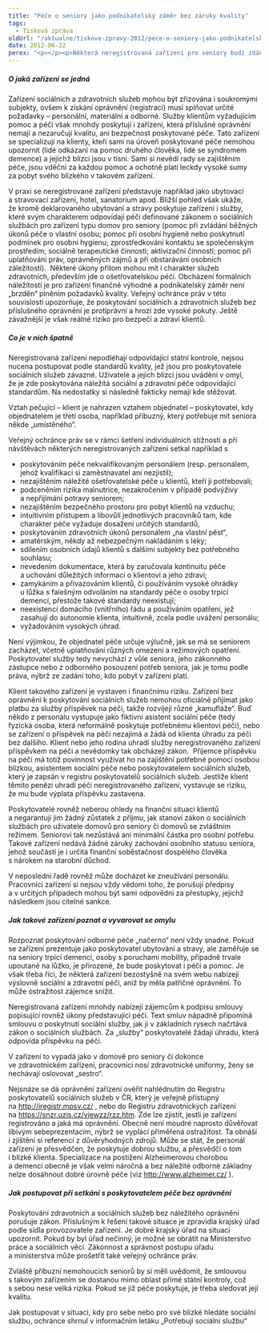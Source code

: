 ```yaml
---
title: "Péče o seniory jako podnikatelský záměr bez záruky kvality"
tags:
  - Tisková zpráva
oldUrl: "/aktualne/tiskove-zpravy-2012/pece-o-seniory-jako-podnikatelsky-zamer-bez-zaruky-kvality"
date: 2012-06-22
perex: "<p></p><p>Některá neregistrovaná zařízení pro seniory budí zdání zařízení sociálních služeb nebo zdravotnických zařízení, přestože nesplňují ani minimální zákonné požadavky. Zacházení s klienty může podle veřejného ochránce práv představovat i reálné riziko pro život, zdraví a důstojnost. </p>"
---
```


<!-- imported from the old website -->

<h5>O jaká zařízení se jedná</h5><p>Zařízení sociálních a zdravotních služeb mohou být zřizována i soukromými subjekty, ovšem k získání oprávnění (registraci) musí splňovat určité požadavky – personální, materiální a odborné. Služby klientům vyžadujícím pomoc a péči však mnohdy poskytují i zařízení, která příslušné oprávnění nemají a nezaručují kvalitu, ani bezpečnost poskytované péče. Tato zařízení se specializují na klienty, kteří sami na úroveň poskytované péče nemohou upozornit (lidé odkázaní na pomoc druhého člověka, lidé se syndromem demence) a jejichž blízcí jsou v tísni. Sami si nevědí rady se zajištěním péče, jsou vděční za každou pomoc a ochotně platí leckdy vysoké sumy za pobyt svého blízkého v takovém zařízení.</p><p>V praxi se neregistrované zařízení představuje například jako ubytovací a stravovací zařízení, hotel, sanatorium apod. Bližší pohled však ukáže, že kromě deklarovaného ubytování a stravy poskytuje zařízení i služby, které svým charakterem odpovídají péči definované zákonem o sociálních službách pro zařízení typu domov pro seniory (pomoc při zvládání běžných úkonů péče o vlastní osobu; pomoc při osobní hygieně nebo poskytnutí podmínek pro osobní hygienu; zprostředkování kontaktu se společenským prostředím; sociálně terapeutické činnosti; aktivizační činnosti; pomoc při uplatňování práv, oprávněných zájmů a při obstarávání osobních záležitostí).  Některé úkony přitom mohou mít i charakter služeb zdravotních, především jde o ošetřovatelskou péči. Obcházení formálních náležitostí je pro zařízení finančně výhodné a podnikatelský záměr není „brzděn“ plněním požadavků kvality. Veřejný ochránce práv v této souvislosti upozorňuje, že poskytování sociálních a zdravotních služeb bez příslušného oprávnění je protiprávní a hrozí zde vysoké pokuty. Ještě závažnější je však reálné riziko pro bezpečí a zdraví klientů.</p><h5>Co je v nich špatně</h5><p>Neregistrovaná zařízení nepodléhají odpovídající státní kontrole, nejsou nucena postupovat podle standardů kvality, jež jsou pro poskytovatele sociálních služeb závazné. Uživatelé a jejich blízcí jsou uváděni v omyl, že je zde poskytována náležitá sociální a zdravotní péče odpovídající standardům. Na nedostatky si následně fakticky nemají kde stěžovat. </p><p>Vztah pečující – klient je nahrazen vztahem objednatel – poskytovatel, kdy objednatelem je třetí osoba, například příbuzný, který potřebuje mít seniora někde „umístěného“. </p><p>Veřejný ochránce práv se v rámci šetření individuálních stížností a při návštěvách některých neregistrovaných zařízení setkal například s </p><ul><li>poskytováním péče nekvalifikovaným personálem (resp. personálem, jehož kvalifikaci si zaměstnavatel ani nezjistil); </li><li>nezajištěním náležité ošetřovatelské péče u klientů, kteří ji potřebovali;</li><li>podceněním rizika malnutrice, nezakročením v případě podvýživy a nepřijímání potravy seniorem;</li><li>nezajištěním bezpečného prostoru pro pobyt klientů na vzduchu;</li><li>intuitivním přístupem a libovůlí jednotlivých pracovníků tam, kde charakter péče vyžaduje dosažení určitých standardů, </li><li>poskytováním zdravotních úkonů personálem „na vlastní pěst“,</li><li>amatérským, někdy až nebezpečným nakládáním s léky; </li><li>sdílením osobních údajů klientů s dalšími subjekty bez potřebného souhlasu;</li><li>nevedením dokumentace, která by zaručovala kontinuitu péče a uchování důležitých informací o klientovi a jeho zdraví;</li><li>zamykáním a přivazováním klientů, či používáním vysoké ohrádky u lůžka s falešným odvoláním na standardy péče o osoby trpící demencí, přestože takové standardy neexistují;</li><li>neexistencí domácího (vnitřního) řádu a používáním opatření, jež zasahují do autonomie klienta, intuitivně, zcela podle uvážení personálu;</li><li>vyžadováním vysokých úhrad.</li></ul><p>Není výjimkou, že objednatel péče určuje výlučně, jak se má se seniorem zacházet, včetně uplatňování různých omezení a režimových opatření. Poskytovatel služby tedy nevychází z vůle seniora, jeho zákonného zástupce nebo z odborného posouzení potřeb seniora, jak je tomu podle práva, nýbrž ze zadání toho, kdo pobyt v zařízení platí.</p><p>Klient takového zařízení je vystaven i finančnímu riziku. Zařízení bez oprávnění k poskytování sociálních služeb nemohou oficiálně přijímat jako platbu za služby příspěvek na péči, takže rozvíjejí různé „kamufláže“. Buď někdo z personálu vystupuje jako fiktivní asistent sociální péče (tedy fyzická osoba, která neformálně poskytuje potřebnému klientovi péči), nebo se zařízení o příspěvek na péči nezajímá a žádá od klienta úhradu za péči bez dalšího. Klient nebo jeho rodina uhradí služby neregistrovaného zařízení příspěvkem na péči a nevědomky tak obcházejí zákon.  Příjemce příspěvku na péči má totiž povinnost využívat ho na zajištění potřebné pomoci osobou blízkou, asistentem sociální péče nebo poskytovatelem sociálních služeb, který je zapsán v registru poskytovatelů sociálních služeb. Jestliže klient těmito penězi uhradí péči neregistrovaného zařízení, vystavuje se riziku, že mu bude výplata příspěvku zastavena.</p><p>Poskytovatelé rovněž neberou ohledy na finanční situaci klientů a negarantují jim žádný zůstatek z příjmu, jak stanoví zákon o sociálních službách pro uživatele domovů pro seniory či domovů se zvláštním režimem. Seniorovi tak nezůstává ani minimální částka pro osobní potřebu. Takové zařízení nedává žádné záruky zachování osobního statusu seniora, jehož součástí je i určitá finanční soběstačnost dospělého člověka s nárokem na starobní důchod.</p><p>V neposlední řadě rovněž může docházet ke zneužívání personálu. Pracovníci zařízení si nejsou vždy vědomi toho, že porušují předpisy a v určitých případech mohou být sami odpovědni za přestupky, jejichž následkem jsou citelné sankce. </p><h5>Jak takové zařízení poznat a vyvarovat se omylu</h5><p>Rozpoznat poskytování odborné péče „načerno“ není vždy snadné. Pokud se zařízení prezentuje jako poskytovatel ubytování a stravy, ale zaměřuje se na seniory trpící demencí, osoby s poruchami mobility, případně trvale upoutané na lůžko, je přirozené, že bude poskytovat i péči a pomoc. Je však třeba říci, že některá zařízení bezostyšně na svém webu nabízejí výslovně sociální a zdravotní péči, aniž by měla patřičné oprávnění. To může ostražitost zájemce snížit.</p><p>Neregistrovaná zařízení mnohdy nabízejí zájemcům k podpisu smlouvy popisující rovněž úkony představující péči. Text smluv nápadně připomíná smlouvu o poskytnutí sociální služby, jak ji v základních rysech načrtává zákon o sociálních službách. Za „služby“ poskytovatelé žádají úhradu, která odpovídá příspěvku na péči. </p><p>V zařízení to vypadá jako v domově pro seniory či dokonce ve zdravotnickém zařízení, pracovníci nosí zdravotnické uniformy, ženy se nechávají oslovovat „sestro“.</p><p>Nejsnáze se dá oprávnění zařízení ověřit nahlédnutím do Registru poskytovatelů sociálních služeb v ČR, který je veřejně přístupný na <a title="Otevření do nového okna" href="http://iregistr.mpsv.cz/" target="_blank">http://iregistr.mpsv.cz/</a> <img alt="" src="https://www.ochrance.cz/typo3/ext/od_linkdesc/icons/external.gif" class="od_linkdesc_icon_external" />, nebo do Registru zdravotnických zařízení na <a href="https://snzr.uzis.cz/viewzz/rzz.htm" target="_blank">https://snzr.uzis.cz/viewzz/rzz.htm</a>. Zde lze zjistit, jestli je zařízení registrováno a jaká má oprávnění. Obecně není moudré naprosto důvěřovat líbivým sebeprezentacím, nýbrž se vyplácí přiměřená ostražitost. Ta obnáší i zjištění si referencí z důvěryhodných zdrojů. Může se stát, že personál zařízení je přesvědčen, že poskytuje dobrou službu, a přesvědčí o tom i blízké klienta. Specializace na postižení Alzheimerovou chorobou a demencí obecně je však velmi náročná a bez náležité odborné základny nelze dosáhnout dobré úrovně péče (viz <a title="Otevření do nového okna" href="http://www.alzheimer.cz/" target="_blank">http://www.alzheimer.cz/</a> <img alt="" src="https://www.ochrance.cz/typo3/ext/od_linkdesc/icons/external.gif" class="od_linkdesc_icon_external" />).</p><h5>Jak postupovat při setkání s poskytovatelem péče bez oprávnění </h5><p>Poskytování zdravotních a sociálních služeb bez náležitého oprávnění porušuje zákon. Příslušným k řešení takové situace je zpravidla krajský úřad podle sídla provozovatele zařízení. Je dobré krajský úřad na situaci upozornit. Pokud by byl úřad nečinný, je možné se obrátit na Ministerstvo práce a sociálních věcí. Zákonnost a správnost postupu úřadu a ministerstva může prošetřit také veřejný ochránce práv. </p><p>Zvláště příbuzní nemohoucích seniorů by si měli uvědomit, že smlouvou s takovým zařízením se dostanou mimo oblast přímé státní kontroly, což s sebou nese velká rizika. Pokud se již péče poskytuje, je třeba sledovat její kvalitu. </p><p>Jak postupovat v situaci, kdy pro sebe nebo pro své blízké hledáte sociální službu, ochránce shrnul v informačním letáku „Potřebuji sociální službu“</p>
